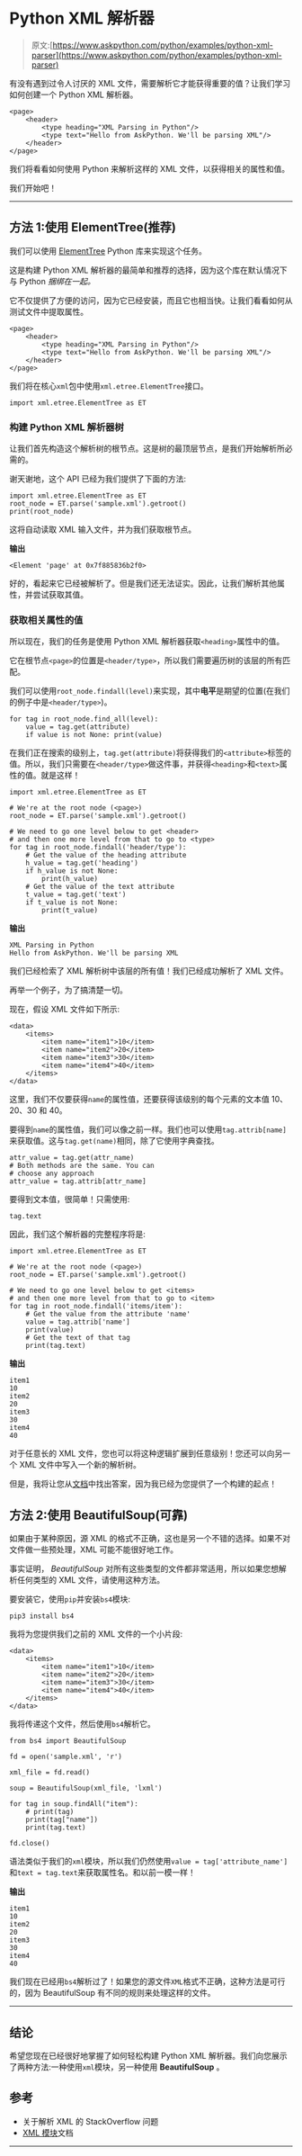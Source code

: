 # Python XML 解析器

> 原文:[https://www.askpython.com/python/examples/python-xml-parser](https://www.askpython.com/python/examples/python-xml-parser)

有没有遇到过令人讨厌的 XML 文件，需要解析它才能获得重要的值？让我们学习如何创建一个 Python XML 解析器。

```
<page>
    <header>
        <type heading="XML Parsing in Python"/>
        <type text="Hello from AskPython. We'll be parsing XML"/>
    </header>
</page>

```

我们将看看如何使用 Python 来解析这样的 XML 文件，以获得相关的属性和值。

我们开始吧！

* * *

## 方法 1:使用 ElementTree(推荐)

我们可以使用 [ElementTree](https://docs.python.org/3/library/xml.etree.elementtree.html) Python 库来实现这个任务。

这是构建 Python XML 解析器的最简单和推荐的选择，因为这个库在默认情况下与 Python *捆绑在一起。*

它不仅提供了方便的访问，因为它已经安装，而且它也相当快。让我们看看如何从测试文件中提取属性。

```
<page>
    <header>
        <type heading="XML Parsing in Python"/>
        <type text="Hello from AskPython. We'll be parsing XML"/>
    </header>
</page>

```

我们将在核心`xml`包中使用`xml.etree.ElementTree`接口。

```
import xml.etree.ElementTree as ET

```

### 构建 Python XML 解析器树

让我们首先构造这个解析树的根节点。这是树的最顶层节点，是我们开始解析所必需的。

谢天谢地，这个 API 已经为我们提供了下面的方法:

```
import xml.etree.ElementTree as ET
root_node = ET.parse('sample.xml').getroot()
print(root_node)

```

这将自动读取 XML 输入文件，并为我们获取根节点。

**输出**

```
<Element 'page' at 0x7f885836b2f0>

```

好的，看起来它已经被解析了。但是我们还无法证实。因此，让我们解析其他属性，并尝试获取其值。

### 获取相关属性的值

所以现在，我们的任务是使用 Python XML 解析器获取`<heading>`属性中的值。

它在根节点`<page>`的位置是`<header/type>`，所以我们需要遍历树的该层的所有匹配。

我们可以使用`root_node.findall(level)`来实现，其中**电平**是期望的位置(在我们的例子中是`<header/type>`)。

```
for tag in root_node.find_all(level):
    value = tag.get(attribute)
    if value is not None: print(value)

```

在我们正在搜索的级别上，`tag.get(attribute)`将获得我们的`<attribute>`标签的值。所以，我们只需要在`<header/type>`做这件事，并获得`<heading>`和`<text>`属性的值。就是这样！

```
import xml.etree.ElementTree as ET

# We're at the root node (<page>)
root_node = ET.parse('sample.xml').getroot()

# We need to go one level below to get <header>
# and then one more level from that to go to <type>
for tag in root_node.findall('header/type'):
    # Get the value of the heading attribute
    h_value = tag.get('heading')
    if h_value is not None:
        print(h_value)
    # Get the value of the text attribute
    t_value = tag.get('text')
    if t_value is not None:
        print(t_value)

```

**输出**

```
XML Parsing in Python
Hello from AskPython. We'll be parsing XML

```

我们已经检索了 XML 解析树中该层的所有值！我们已经成功解析了 XML 文件。

再举一个例子，为了搞清楚一切。

现在，假设 XML 文件如下所示:

```
<data>
    <items>
        <item name="item1">10</item>
        <item name="item2">20</item>
        <item name="item3">30</item>
        <item name="item4">40</item>
    </items>
</data>

```

这里，我们不仅要获得`name`的属性值，还要获得该级别的每个元素的文本值 10、20、30 和 40。

要得到`name`的属性值，我们可以像之前一样。我们也可以使用`tag.attrib[name]`来获取值。这与`tag.get(name)`相同，除了它使用字典查找。

```
attr_value = tag.get(attr_name)
# Both methods are the same. You can
# choose any approach
attr_value = tag.attrib[attr_name]

```

要得到文本值，很简单！只需使用:

```
tag.text

```

因此，我们这个解析器的完整程序将是:

```
import xml.etree.ElementTree as ET

# We're at the root node (<page>)
root_node = ET.parse('sample.xml').getroot()

# We need to go one level below to get <items>
# and then one more level from that to go to <item>
for tag in root_node.findall('items/item'):
    # Get the value from the attribute 'name'
    value = tag.attrib['name']
    print(value)
    # Get the text of that tag
    print(tag.text)

```

**输出**

```
item1
10
item2
20
item3
30
item4
40

```

对于任意长的 XML 文件，您也可以将这种逻辑扩展到任意级别！您还可以向另一个 XML 文件中写入一个新的解析树。

但是，我将让您从[文档](https://docs.python.org/3/library/xml.etree.elementtree.html)中找出答案，因为我已经为您提供了一个构建的起点！

## 方法 2:使用 BeautifulSoup(可靠)

如果由于某种原因，源 XML 的格式不正确，这也是另一个不错的选择。如果不对文件做一些预处理，XML 可能不能很好地工作。

事实证明， *BeautifulSoup* 对所有这些类型的文件都非常适用，所以如果您想解析任何类型的 XML 文件，请使用这种方法。

要安装它，使用`pip`并安装`bs4`模块:

```
pip3 install bs4

```

我将为您提供我们之前的 XML 文件的一个小片段:

```
<data>
    <items>
        <item name="item1">10</item>
        <item name="item2">20</item>
        <item name="item3">30</item>
        <item name="item4">40</item>
    </items>
</data>

```

我将传递这个文件，然后使用`bs4`解析它。

```
from bs4 import BeautifulSoup

fd = open('sample.xml', 'r')

xml_file = fd.read()

soup = BeautifulSoup(xml_file, 'lxml')

for tag in soup.findAll("item"):
    # print(tag)
    print(tag["name"])
    print(tag.text)

fd.close()

```

语法类似于我们的`xml`模块，所以我们仍然使用`value = tag['attribute_name']`和`text = tag.text`来获取属性名。和以前一模一样！

**输出**

```
item1
10
item2
20
item3
30
item4
40

```

我们现在已经用`bs4`解析过了！如果您的源文件`XML`格式不正确，这种方法是可行的，因为 BeautifulSoup 有不同的规则来处理这样的文件。

* * *

## 结论

希望您现在已经很好地掌握了如何轻松构建 Python XML 解析器。我们向您展示了两种方法:一种使用`xml`模块，另一种使用 **BeautifulSoup** 。

## 参考

*   关于解析 XML 的 StackOverflow 问题
*   [XML 模块](https://docs.python.org/3/library/xml.etree.elementtree.html)文档

* * *